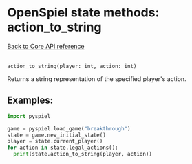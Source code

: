 # OpenSpiel state methods: action_to_string

[Back to Core API reference](../api_reference.md) \
<br>

`action_to_string(player: int, action: int)`

Returns a string representation of the specified player's action.

## Examples:

```python
import pyspiel

game = pyspiel.load_game("breakthrough")
state = game.new_initial_state()
player = state.current_player()
for action in state.legal_actions():
  print(state.action_to_string(player, action))
```
